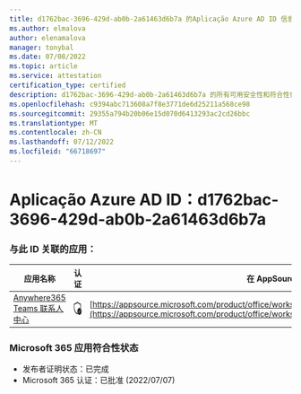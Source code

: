 ```yaml
---
title: d1762bac-3696-429d-ab0b-2a61463d6b7a 的Aplicação Azure AD ID 信息
ms.author: elmalova
author: elenamalova
manager: tonybal
ms.date: 07/08/2022
ms.topic: article
ms.service: attestation
certification_type: certified
description: d1762bac-3696-429d-ab0b-2a61463d6b7a 的所有可用安全性和符合性信息。
ms.openlocfilehash: c9394abc713608a7f8e3771de6d25211a568ce98
ms.sourcegitcommit: 29355a794b20b06e15d070d6413293ac2cd26bbc
ms.translationtype: MT
ms.contentlocale: zh-CN
ms.lasthandoff: 07/12/2022
ms.locfileid: "66718697"
---
```

# <a name="azure-app-id-d1762bac-3696-429d-ab0b-2a61463d6b7a"></a>Aplicação Azure AD ID：d1762bac-3696-429d-ab0b-2a61463d6b7a


### <a name="apps-associated-with-this-id"></a>与此 ID 关联的应用：
| **应用名称** | **认证** | **在 AppSource 中查看** |
|--------------|---------------|-----------------------|
| [Anywhere365 Teams 联系人中心](../forward/workstreampeople.anywhere365contactcenterforteams.md) | <img alt="Certified application badge" src="../media/certified-badge.png" height="25" width="25" /> | [https://appsource.microsoft.com/product/office/workstreampeople.anywhere365contactcenterforteams](https://appsource.microsoft.com/product/office/workstreampeople.anywhere365contactcenterforteams) |

### <a name="microsoft-365-app-compliance-status"></a>Microsoft 365 应用符合性状态
- 发布者证明状态：已完成
- Microsoft 365 认证：已批准 (2022/07/07) 
